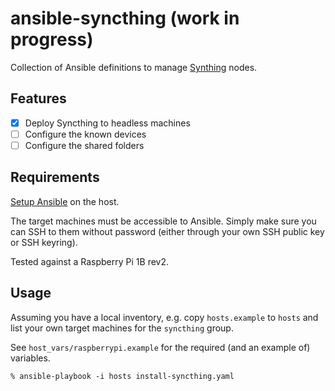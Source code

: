 # ansible-syncthing (work in progress)

Collection of Ansible definitions to manage [Synthing](https://syncthing.net)
nodes.

## Features

- [X] Deploy Syncthing to headless machines
- [ ] Configure the known devices
- [ ] Configure the shared folders

## Requirements

[Setup Ansible](https://docs.ansible.com/ansible/latest/installation_guide/intro_installation.html)
on the host.

The target machines must be accessible to Ansible.
Simply make sure you can SSH to them without password (either through your own
SSH public key or SSH keyring).

Tested against a Raspberry Pi 1B rev2.

## Usage

Assuming you have a local inventory, e.g. copy `hosts.example` to `hosts` and
list your own target machines for the `syncthing` group.

See `host_vars/raspberrypi.example` for the required (and an example of) variables.

```
% ansible-playbook -i hosts install-syncthing.yaml
```